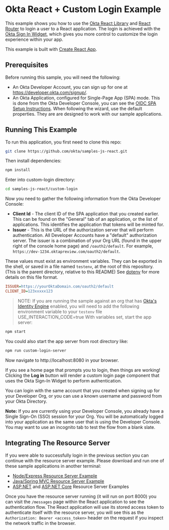 # Okta React + Custom Login Example

This example shows you how to use the [Okta React Library][] and [React Router](https://github.com/ReactTraining/react-router) to login a user to a React application.  The login is achieved with the [Okta Sign In Widget][], which gives you more control to customize the login experience within your app.

This example is built with [Create React App][].

## Prerequisites

Before running this sample, you will need the following:

* An Okta Developer Account, you can sign up for one at https://developer.okta.com/signup/.
* An Okta Application, configured for Single-Page App (SPA) mode. This is done from the Okta Developer Console, you can see the [OIDC SPA Setup Instructions][].  When following the wizard, use the default properties.  They are are designed to work with our sample applications.

## Running This Example

To run this application, you first need to clone this repo:

```bash
git clone https://github.com/okta/samples-js-react.git
```

Then install dependencies:

```bash
npm install
```

Enter into custom-login directory:

```bash
cd samples-js-react/custom-login
```

Now you need to gather the following information from the Okta Developer Console:

* **Client Id** - The client ID of the SPA application that you created earlier. This can be found on the "General" tab of an application, or the list of applications.  This identifies the application that tokens will be minted for.
* **Issuer** - This is the URL of the authorization server that will perform authentication.  All Developer Accounts have a "default" authorization server.  The issuer is a combination of your Org URL (found in the upper right of the console home page) and `/oauth2/default`. For example, `https://dev-1234.oktapreview.com/oauth2/default`.

These values must exist as environment variables. They can be exported in the shell, or saved in a file named `testenv`, at the root of this repository. (This is the parent directory, relative to this README) See [dotenv](https://www.npmjs.com/package/dotenv) for more details on this file format.

```ini
ISSUER=https://yourOktaDomain.com/oauth2/default
CLIENT_ID=123xxxxx123
```

> NOTE: If you are running the sample against an org that has [Okta's Identity Engine](https://developer.okta.com/docs/concepts/ie-intro/) enabled, you will need to add the following environment variable to your `testenv` file
> USE_INTERACTION_CODE=true
With variables set, start the app server:

```bash
npm start
```

You could also start the app server from root directory like:

```bash
npm run custom-login-server
```

Now navigate to http://localhost:8080 in your browser.

If you see a home page that prompts you to login, then things are working!  Clicking the **Log in** button will render a custom login page component that uses the Okta Sign-In Widget to perform authentication.

You can login with the same account that you created when signing up for your Developer Org, or you can use a known username and password from your Okta Directory.

**Note:** If you are currently using your Developer Console, you already have a Single Sign-On (SSO) session for your Org.  You will be automatically logged into your application as the same user that is using the Developer Console.  You may want to use an incognito tab to test the flow from a blank slate.

## Integrating The Resource Server

If you were able to successfully login in the previous section you can continue with the resource server example.  Please download and run one of these sample applications in another terminal:

* [Node/Express Resource Server Example](https://github.com/okta/samples-nodejs-express-4/tree/master/resource-server)
* [Java/Spring MVC Resource Server Example](https://github.com/okta/samples-java-spring/tree/master/resource-server)
* [ASP.NET](https://github.com/okta/samples-aspnet/tree/master/resource-server) and [ASP.NET Core](https://github.com/okta/samples-aspnetcore/tree/master/samples-aspnetcore-3x/resource-server) Resource Server Examples

Once you have the resource server running (it will run on port 8000) you can visit the `/messages` page within the React application to see the authentication flow.  The React application will use its stored access token to authenticate itself with the resource server, you will see this as the `Authorization: Bearer <access_token>` header on the request if you inspect the network traffic in the browser.

[Create React App]: https://create-react-app.dev
[Okta React Library]: https://github.com/okta/okta-react
[OIDC SPA Setup Instructions]: https://developer.okta.com/docs/guides/sign-into-spa/react/before-you-begin
[PKCE Flow]: https://developer.okta.com/docs/guides/implement-auth-code-pkce
[Okta Sign In Widget]: https://github.com/okta/okta-signin-widget